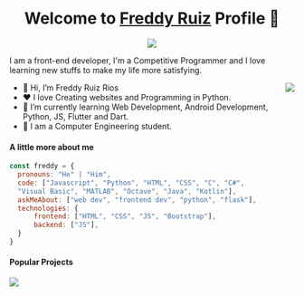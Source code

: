 <!--Alineamiento central del parrafo de bienvenida-->
<p align="center">
  <h1 align="center">Welcome to <a href="https://github.com/freddyruizrios">Freddy Ruiz</a> Profile 🦈</h1>
</p>

<!--Animacion sobre datos del perfil-->
<p align="center">
  <a align="center" href="https://github.com/DenverCoder1/readme-typing-svg"><img src="https://readme-typing-svg.herokuapp.com?&font=IBM+Plex+Sans&color=F72EE2&size=25&lines=Welcome+to+my+GitHub+Profile!;I'm+a+Front+end+developer;I'm+a+competitive+programmer;I+love+learning+new+stuffs+to+make+my+life+more+satisfying" /></a>
</p>

<!--Datos sobre mi-->
<p>I am a front-end developer, I'm a Competitive Programmer and I love learning new stuffs to make my life more satisfying.</p>

<!--Añadir gif de tiburones programando-->
<img align="right" src="https://media.giphy.com/media/lIbVrBqGGHUl2/giphy.gif"> 

<!--Informacion extra sobre mi-->
<ul>
  <li>👋 Hi, I’m Freddy Ruiz Rios</li>
  <li>❤️ I love Creating websites and Programming in Python.</li>
  <li>🌱 I’m currently learning Web Development, Android Development, Python, JS, Flutter and Dart.</li>
  <li>💼 I am a Computer Engineering student.</li>
  <!--<li>🧐 Portfolio Website, https://mrbluebird2.github.io</li>-->
</ul>

<!--Animacion de codigo sobre mi-->
#### A little more about me
```javascript
const freddy = {
  pronouns: "He" | "Him",
  code: ["Javascript", "Python", "HTML", "CSS", "C", "C#", 
  "Visual Basic", "MATLAB", "Octave", "Java", "Kotlin"],
  askMeAbout: ["web dev", "frontend dev", "python", "flask"],
  technologies: {
      frontend: ["HTML", "CSS", "JS", "Bootstrap"],
      backend: ["JS"],
  }
}
```

<!--Proyectos de gran trascendencia por Freddy-->
#### Popular Projects
<a href="https://github.com/freddyruizrios/SenasPinoleras">
  <!-- Change the `github-readme-stats.anuraghazra1.vercel.app` to `github-readme-stats.vercel.app`  -->
  <img align="center" src="https://github-readme-stats.vercel.app/api/pin/?username=freddyruizrios&repo=SenasPinoleras&theme=onedark" />
</a>    



